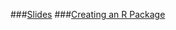 ###[Slides](https://docs.google.com/presentation/d/1nebwL6MQVFf_mpMFNWg_uWeYY2bGyt8g5FSrsshNNS8/edit?usp=sharing)
###[Creating an R Package](https://sahirbhatnagar.com/rpkg/#introduction)
